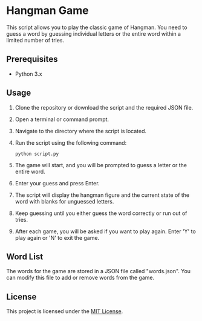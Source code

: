 # Hangman Game

This script allows you to play the classic game of Hangman. You need to guess a word by guessing individual letters or the entire word within a limited number of tries.

## Prerequisites

- Python 3.x

## Usage

1. Clone the repository or download the script and the required JSON file.
2. Open a terminal or command prompt.
3. Navigate to the directory where the script is located.
4. Run the script using the following command:

   ```
   python script.py
   ```

5. The game will start, and you will be prompted to guess a letter or the entire word.
6. Enter your guess and press Enter.
7. The script will display the hangman figure and the current state of the word with blanks for unguessed letters.
8. Keep guessing until you either guess the word correctly or run out of tries.
9. After each game, you will be asked if you want to play again. Enter 'Y' to play again or 'N' to exit the game.

## Word List

The words for the game are stored in a JSON file called "words.json". You can modify this file to add or remove words from the game.

## License

This project is licensed under the [MIT License](LICENSE).
